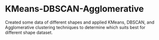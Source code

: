 # KMeans-DBSCAN-Agglomerative
Created some data of different shapes and applied KMeans, DBSCAN, and Agglomerative clustering techniques to determine which suits best for different shape dataset.
